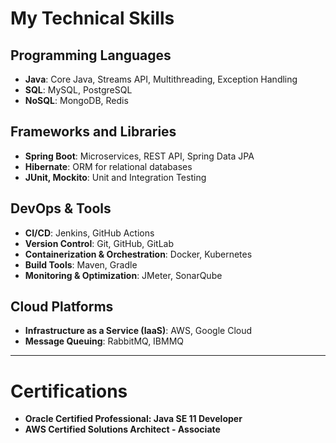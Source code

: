 # My Technical Skills

## Programming Languages
- **Java**: Core Java, Streams API, Multithreading, Exception Handling
- **SQL**: MySQL, PostgreSQL
- **NoSQL**: MongoDB, Redis

## Frameworks and Libraries
- **Spring Boot**: Microservices, REST API, Spring Data JPA
- **Hibernate**: ORM for relational databases
- **JUnit, Mockito**: Unit and Integration Testing

## DevOps & Tools
- **CI/CD**: Jenkins, GitHub Actions
- **Version Control**: Git, GitHub, GitLab
- **Containerization & Orchestration**: Docker, Kubernetes
- **Build Tools**: Maven, Gradle
- **Monitoring & Optimization**: JMeter, SonarQube

## Cloud Platforms
- **Infrastructure as a Service (IaaS)**: AWS, Google Cloud
- **Message Queuing**: RabbitMQ, IBMMQ

---

# Certifications
- **Oracle Certified Professional: Java SE 11 Developer**
- **AWS Certified Solutions Architect - Associate**

